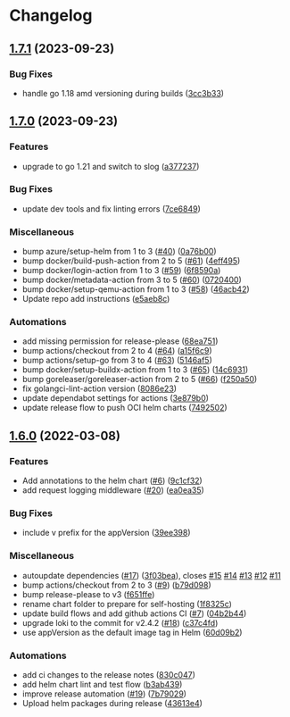 # Changelog

## [1.7.1](https://github.com/LucasRoesler/openfaas-loki/compare/v1.7.0...v1.7.1) (2023-09-23)


### Bug Fixes

* handle go 1.18 amd versioning during builds ([3cc3b33](https://github.com/LucasRoesler/openfaas-loki/commit/3cc3b3318e9567f455b4fb47e4ee39c5d1405252))

## [1.7.0](https://github.com/LucasRoesler/openfaas-loki/compare/v1.6.0...v1.7.0) (2023-09-23)


### Features

* upgrade to go 1.21 and switch to slog ([a377237](https://github.com/LucasRoesler/openfaas-loki/commit/a377237dfb0dd8e1a29319de7b614248dd1cbbf9))


### Bug Fixes

* update dev tools and fix linting errors ([7ce6849](https://github.com/LucasRoesler/openfaas-loki/commit/7ce684961f4b54b67ab91506e8321ab2314d1292))


### Miscellaneous

* bump azure/setup-helm from 1 to 3 ([#40](https://github.com/LucasRoesler/openfaas-loki/issues/40)) ([0a76b00](https://github.com/LucasRoesler/openfaas-loki/commit/0a76b008e30c576968043899010f58f8318de212))
* bump docker/build-push-action from 2 to 5 ([#61](https://github.com/LucasRoesler/openfaas-loki/issues/61)) ([4eff495](https://github.com/LucasRoesler/openfaas-loki/commit/4eff4951d2d1b155ee1f1b2d2964e17cf6362690))
* bump docker/login-action from 1 to 3 ([#59](https://github.com/LucasRoesler/openfaas-loki/issues/59)) ([6f8590a](https://github.com/LucasRoesler/openfaas-loki/commit/6f8590a8c72e065c29474449400e81be5ffd67d8))
* bump docker/metadata-action from 3 to 5 ([#60](https://github.com/LucasRoesler/openfaas-loki/issues/60)) ([0720400](https://github.com/LucasRoesler/openfaas-loki/commit/072040005c41d46e0f9e721171f9c52db18b5909))
* bump docker/setup-qemu-action from 1 to 3 ([#58](https://github.com/LucasRoesler/openfaas-loki/issues/58)) ([46acb42](https://github.com/LucasRoesler/openfaas-loki/commit/46acb425feb20b024843f46f79980bac76374bec))
* Update repo add instructions ([e5aeb8c](https://github.com/LucasRoesler/openfaas-loki/commit/e5aeb8c8b2c5afd24665a430debdfcb1c195ca21))


### Automations

* add missing permission for release-please ([68ea751](https://github.com/LucasRoesler/openfaas-loki/commit/68ea7516feb037a8169634e353cb713e133f1826))
* bump actions/checkout from 2 to 4 ([#64](https://github.com/LucasRoesler/openfaas-loki/issues/64)) ([a15f6c9](https://github.com/LucasRoesler/openfaas-loki/commit/a15f6c93e8d62a173be3f1990bb5fab1efdcf70d))
* bump actions/setup-go from 3 to 4 ([#63](https://github.com/LucasRoesler/openfaas-loki/issues/63)) ([5146af5](https://github.com/LucasRoesler/openfaas-loki/commit/5146af58540beb48a8e2b4022db0485db2904612))
* bump docker/setup-buildx-action from 1 to 3 ([#65](https://github.com/LucasRoesler/openfaas-loki/issues/65)) ([14c6931](https://github.com/LucasRoesler/openfaas-loki/commit/14c6931d8a43eeb82d8277c8b087bba4a137edc9))
* bump goreleaser/goreleaser-action from 2 to 5 ([#66](https://github.com/LucasRoesler/openfaas-loki/issues/66)) ([f250a50](https://github.com/LucasRoesler/openfaas-loki/commit/f250a5032e36685f2e8ac7f1461a2f66806fc194))
* fix golangci-lint-action version ([8086e23](https://github.com/LucasRoesler/openfaas-loki/commit/8086e232ff5435e8f23d88b3d0babd9db327f3d5))
* update dependabot settings for actions ([3e879b0](https://github.com/LucasRoesler/openfaas-loki/commit/3e879b0b557c316d5cb67a2cc183f17a4eee5270))
* update release flow to push OCI helm charts ([7492502](https://github.com/LucasRoesler/openfaas-loki/commit/7492502ae8a0de7b7004ac8625a43fc7b9177ad2))

## [1.6.0](https://github.com/LucasRoesler/openfaas-loki/compare/v1.5.0...v1.6.0) (2022-03-08)


### Features

* Add annotations to the helm chart ([#6](https://github.com/LucasRoesler/openfaas-loki/issues/6)) ([9c1cf32](https://github.com/LucasRoesler/openfaas-loki/commit/9c1cf32019aab44f20e57862cbc74285f6723796))
* add request logging middleware ([#20](https://github.com/LucasRoesler/openfaas-loki/issues/20)) ([ea0ea35](https://github.com/LucasRoesler/openfaas-loki/commit/ea0ea350c1d0358a404cbc4e8fa76a724800aba8))


### Bug Fixes

* include v prefix for the appVersion ([39ee398](https://github.com/LucasRoesler/openfaas-loki/commit/39ee398777eb116d6cc1ca2a650673251d868c0c))


### Miscellaneous

* autoupdate dependencies ([#17](https://github.com/LucasRoesler/openfaas-loki/issues/17)) ([3f03bea](https://github.com/LucasRoesler/openfaas-loki/commit/3f03beac2fba85ee63c6ffbfc66144bf4e36800f)), closes [#15](https://github.com/LucasRoesler/openfaas-loki/issues/15) [#14](https://github.com/LucasRoesler/openfaas-loki/issues/14) [#13](https://github.com/LucasRoesler/openfaas-loki/issues/13) [#12](https://github.com/LucasRoesler/openfaas-loki/issues/12) [#11](https://github.com/LucasRoesler/openfaas-loki/issues/11)
* bump actions/checkout from 2 to 3 ([#9](https://github.com/LucasRoesler/openfaas-loki/issues/9)) ([b79d098](https://github.com/LucasRoesler/openfaas-loki/commit/b79d0982ca936b7f467876588f01138bca1be1be))
* bump release-please to v3 ([f651ffe](https://github.com/LucasRoesler/openfaas-loki/commit/f651ffe6b70f08daa50be12277c6fd0ea41a569f))
* rename chart folder to prepare for self-hosting ([1f8325c](https://github.com/LucasRoesler/openfaas-loki/commit/1f8325c28dce34c9cf7930b443dc529c36492be6))
* update build flows and add github actions CI ([#7](https://github.com/LucasRoesler/openfaas-loki/issues/7)) ([04b2b44](https://github.com/LucasRoesler/openfaas-loki/commit/04b2b4424f880745fb0c264016668ad8c81a1dc4))
* upgrade loki to the commit for v2.4.2 ([#18](https://github.com/LucasRoesler/openfaas-loki/issues/18)) ([c37c4fd](https://github.com/LucasRoesler/openfaas-loki/commit/c37c4fd70cd2114741569efac1c0fdb99fff1573))
* use appVersion as the default image tag in Helm ([60d09b2](https://github.com/LucasRoesler/openfaas-loki/commit/60d09b2ac502ba57e1b66fffc68c22082c3115e8))


### Automations

* add ci changes to the release notes ([830c047](https://github.com/LucasRoesler/openfaas-loki/commit/830c047a1fec23fd0cfe16505bde40aa0beddff4))
* add helm chart lint and test flow ([b3ab439](https://github.com/LucasRoesler/openfaas-loki/commit/b3ab439a9e6ce2f07a01d1253adeaf1a093b84c5))
* improve release automation ([#19](https://github.com/LucasRoesler/openfaas-loki/issues/19)) ([7b79029](https://github.com/LucasRoesler/openfaas-loki/commit/7b7902984e0b306c901dc5006540dc49e8dd4f27))
* Upload helm packages during release ([43613e4](https://github.com/LucasRoesler/openfaas-loki/commit/43613e4d85a8c60f692bcaea31ff6781f37c9018))
